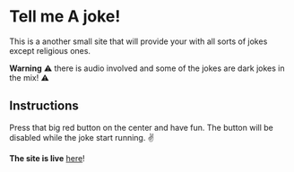# Tell me A joke!

This is a another small site that will provide your with all sorts of jokes
except religious ones. 

**Warning** ⚠ there is audio involved and some of the jokes are dark jokes in the mix! ⚠

## Instructions

Press that big red button on the center and have fun. The button will be disabled while the joke start running. ✌

**The site is live** [here](http://necessary-discovery.surge.sh)!